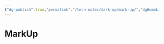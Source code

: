 ```yaml
---
{"dg-publish":true,"permalink":"/tech-notes/mark-up/mark-up/","dgHomeLink":true,"dgPassFrontmatter":false}
---
```


# MarkUp